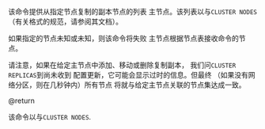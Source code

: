 该命令提供从指定节点复制的副本节点的列表
主节点。该列表以与`CLUSTER NODES`（有关格式的规范，请参阅其文档）。

如果指定的节点未知或未知，则该命令将失败
主节点根据节点表接收命令的节点。

请注意，如果在给定主节点中添加、移动或删除复制副本，
我们问`CLUSTER REPLICAS`到尚未收到
配置更新，它可能会显示过时的信息。但最终
（如果没有网络分区，则在几秒钟内）所有节点
将就与给定主节点关联的节点集达成一致。

@return

该命令以与`CLUSTER NODES`.
